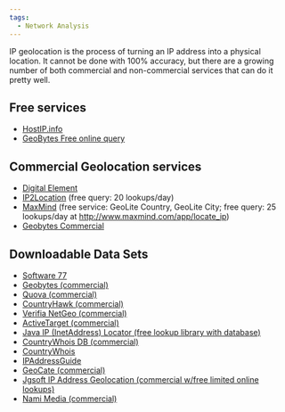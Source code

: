 ```yaml
---
tags:
  - Network Analysis
---
```

IP geolocation is the process of turning an IP address into a physical
location. It cannot be done with 100% accuracy, but there are a growing
number of both commercial and non-commercial services that can do it
pretty well.

## Free services

- [HostIP.info](http://hostip.info)
- [GeoBytes Free online query](http://www.geobytes.com/IpLocator.htm)

## Commercial Geolocation services

- [Digital Element](http://www.digital-element.net/ip_intelligence/ip_intelligence.html)
- [IP2Location](https://www.ip2location.com/?AfID=23224) (free query: 20
  lookups/day)
- [MaxMind](https://www.maxmind.com/en/geoip2-services-and-databases) (free service:
  GeoLite Country, GeoLite City; free query: 25 lookups/day at
  <http://www.maxmind.com/app/locate_ip>)
- [Geobytes Commercial](http://www.geobytes.com)

## Downloadable Data Sets

- [Software 77](http://software77.net/cgi-bin/ip-country/geo-ip.pl)
- [Geobytes (commercial)](http://www.geobytes.com)
- [Quova (commercial)](https://neustarsecurityservices.com/)
- [CountryHawk (commercial)](http://www.cyscape.com/products/chawk)
- [Verifia NetGeo (commercial)](http://www.netgeo.com/index.htm)
- [ActiveTarget (commercial)](http://www.activetarget.com/)
- [Java IP (InetAddress) Locator (free lookup library with database)](https://sourceforge.net/projects/javainetlocator/)
- [CountryWhois DB (commercial)](http://www.tamos.com/products/ip-location-database)
- [CountryWhois](http://www.countrywhois.com/online-demo.php)
- [IPAddressGuide](https://www.ipaddressguide.com/)
- [GeoCate (commercial)](https://www.hugedomains.com/domain_profile.cfm?d=geocate.com)
- [Jgsoft IP Address Geolocation (commercial w/free limited online lookups)](http://www.ip2country.net/)
- [Nami Media (commercial)](http://www.namimedia.com/geo.htm)
